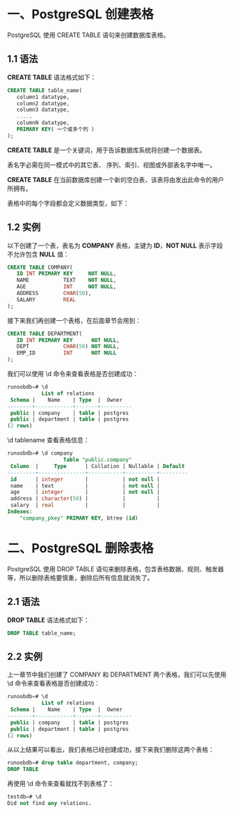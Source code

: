 # 一、PostgreSQL 创建表格

PostgreSQL 使用 CREATE TABLE 语句来创建数据库表格。

## 1.1 语法

**CREATE TABLE** 语法格式如下：

```sql
CREATE TABLE table_name(
   column1 datatype,
   column2 datatype,
   column3 datatype,
   .....
   columnN datatype,
   PRIMARY KEY( 一个或多个列 )
);
```

**CREATE TABLE** 是一个关键词，用于告诉数据库系统将创建一个数据表。

表名字必需在同一模式中的其它表、 序列、索引、视图或外部表名字中唯一。

**CREATE TABLE** 在当前数据库创建一个新的空白表，该表将由发出此命令的用户所拥有。

表格中的每个字段都会定义数据类型，如下：

## 1.2 实例

以下创建了一个表，表名为 **COMPANY** 表格，主键为 **ID**，**NOT NULL** 表示字段不允许包含 **NULL** 值：

```sql
CREATE TABLE COMPANY(
   ID INT PRIMARY KEY     NOT NULL,
   NAME           TEXT    NOT NULL,
   AGE            INT     NOT NULL,
   ADDRESS        CHAR(50),
   SALARY         REAL
);
```

接下来我们再创建一个表格，在后面章节会用到：

```sql
CREATE TABLE DEPARTMENT(
   ID INT PRIMARY KEY      NOT NULL,
   DEPT           CHAR(50) NOT NULL,
   EMP_ID         INT      NOT NULL
);
```

我们可以使用 \d 命令来查看表格是否创建成功：

```sql
runoobdb=# \d
           List of relations
 Schema |    Name    | Type  |  Owner   
--------+------------+-------+----------
 public | company    | table | postgres
 public | department | table | postgres
(2 rows)
```

\d tablename 查看表格信息：

```sql
runoobdb=# \d company
                  Table "public.company"
 Column  |     Type      | Collation | Nullable | Default 
---------+---------------+-----------+----------+---------
 id      | integer       |           | not null | 
 name    | text          |           | not null | 
 age     | integer       |           | not null | 
 address | character(50) |           |          | 
 salary  | real          |           |          | 
Indexes:
    "company_pkey" PRIMARY KEY, btree (id)
```

# 二、PostgreSQL 删除表格

PostgreSQL 使用 DROP TABLE 语句来删除表格，包含表格数据、规则、触发器等，所以删除表格要慎重，删除后所有信息就消失了。

## 2.1 语法

**DROP TABLE** 语法格式如下：

```sql
DROP TABLE table_name;
```

## 2.2 实例

上一章节中我们创建了 COMPANY 和 DEPARTMENT 两个表格，我们可以先使用 \d 命令来查看表格是否创建成功：

```sql
runoobdb=# \d
           List of relations
 Schema |    Name    | Type  |  Owner   
--------+------------+-------+----------
 public | company    | table | postgres
 public | department | table | postgres
(2 rows)
```

从以上结果可以看出，我们表格已经创建成功，接下来我们删除这两个表格：

```sql
runoobdb=# drop table department, company;
DROP TABLE
```

再使用 \d 命令来查看就找不到表格了：

```sql
testdb=# \d
Did not find any relations.
```